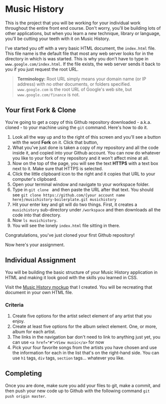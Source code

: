 # Music History

This is the project that you will be working for your individual work throughout the entire front end course. Don't worry, you'll be building lots of other applications, but when you learn a new technique, library or language, you'll be cutting your teeth with it on Music History.

I've started you off with a very basic HTML document, the `index.html` file. This file name is the default file that most any web server looks for in the directory in which is was started. This is why you don't have to type in `www.google.com/index.html`. If the file exists, the web server sends it back to you if you just request the root URL.

> **Terminology:** Root URL simply means your domain name (or IP address) with 
> no other documents, or folders specified. `www.google.com` is the root URL of Google's web site, but `www.google.com/finance` is not.

## Your first Fork & Clone

You're going to get a copy of this Github repository downloaded - a.k.a. cloned - to your machine using the `git` command. Here's how to do it.

1. Look all the way up and to the right of this screen and you'll see a button with the word **Fork** on it. Click that button,
2. What you've just done is taken a copy of *my* repository and all the code inside it, and copied into your Github account. You can now do whatever you like to your fork of my repository and it won't affect mine at all.
3. Now on the top of the page, you will see the text **HTTPS** with a text box next to it. Make sure that HTTPS is selected.
4. Click the little clipboard icon to the right and it copies that URL to your computer's clipboard.
5. Open your terminal window and navigate to your workspace folder.
6. Type in `git clone ` and then paste the URL after that text. You should see
   `git clone https://github.com/{your account name here}/musichistory-boilerplate.git musichistory`
1. Hit your enter key and git will do two things. First, it creates a `musichistory` sub-directory under `/workspace` and then downloads all the code into that directory.
1. Now `ls musichistory`.
1. You will see the lonely `index.html` file sitting in there.

Congratulations, you've just cloned your first Github repository!

Now here's your assignment.

## Individual Assignment

You will be building the basic structure of your Music History application in HTML and making it look good with the skills you learned in CSS.

Visit the [Music History mockup](https://moqups.com/chortlehoort/1E8LJX7r/) that I created. You will be recreating that document in your own HTML file.

### Criteria 

1. Create five options for the artist select element of any artist that you enjoy.
1. Create at least five options for the album select element. One, or more, album for each artist.
1. The links in the navigation bar don't need to link to anything just yet, you can use `<a href="#">View music</a>` for now
1. Pick your four favorite songs from the artists you have chosen and use the information for each in the list that's on the right-hand side. You can use `h1` tags, `div` tags, `section` tags... whatever you like.

## Completing

Once you are done, make sure you add your files to git, make a commit, and then push your new code up to Github with the following command `git push origin master`.
